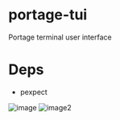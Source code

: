 # portage-tui
Portage terminal user interface

# Deps
* pexpect

![image](http://i.imgur.com/4TRAIfk.jpg)
![image2](http://i.imgur.com/j7cEdqA.jpg)
